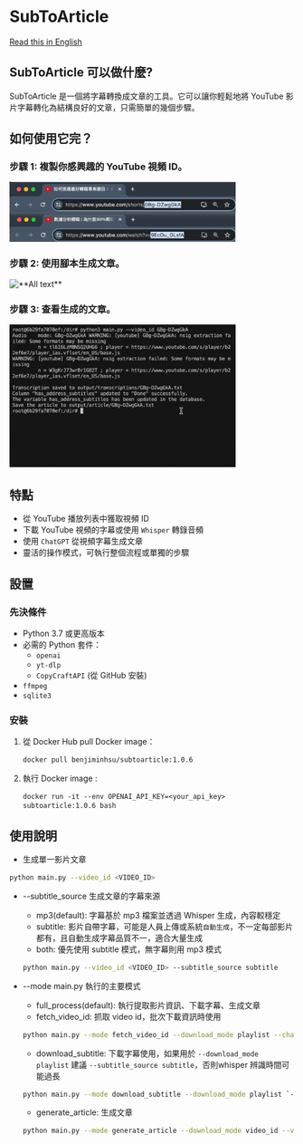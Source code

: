 # SubToArticle
[Read this in English](/README.md)

## SubToArticle 可以做什麼?
SubToArticle 是一個將字幕轉換成文章的工具。它可以讓你輕鬆地將 YouTube 影片字幕轉化為結構良好的文章，只需簡單的幾個步驟。

## 如何使用它完？
### 步驟 1: 複製你感興趣的 YouTube 視頻 ID。
<img src="../docs/image/get_video_id.png" alt="**Alt text**" width="400"/>

### 步驟 2: 使用腳本生成文章。
<img src="../docs/image/run_script.gif" alt="**All text**" width="400"/>

### 步驟 3: 查看生成的文章。
<img src="../docs/image/check_article.gif" alt="**All text**" width="400"/>

## 特點
- 從 YouTube 播放列表中獲取視頻 ID
- 下載 YouTube 視頻的字幕或使用 `Whisper` 轉錄音頻
- 使用 `ChatGPT` 從視頻字幕生成文章
- 靈活的操作模式，可執行整個流程或單獨的步驟

## 設置
### 先決條件

- Python 3.7 或更高版本
- 必需的 Python 套件：
  - `openai`
  - `yt-dlp`
  - `CopyCraftAPI` (從 GitHub 安裝)
- `ffmpeg`
- `sqlite3`
### 安裝
1. 從 Docker Hub pull Docker image：
    ```bash
    docker pull benjiminhsu/subtoarticle:1.0.6
    ```
2. 執行 Docker image :
    ```
    docker run -it --env OPENAI_API_KEY=<your_api_key> subtoarticle:1.0.6 bash
    ```


## 使用說明

* 生成單一影片文章
```sh
python main.py --video_id <VIDEO_ID>
```

* --subtitle_source 生成文章的字幕來源 
    * mp3(default): 字幕基於 mp3 檔案並透過 Whisper 生成，內容較穩定
    * subtitle: 影片自帶字幕，可能是人員上傳或系統`自動生成`，不一定每部影片都有，且自動生成字幕品質不一，適合大量生成
    * both: 優先使用 subtitle 模式，無字幕則用 mp3 模式
    ```sh
    python main.py --video_id <VIDEO_ID> --subtitle_source subtitle
    ```

* --mode main.py 執行的主要模式
    * full_process(default): 執行提取影片資訊、下載字幕、生成文章
    * fetch_video_id: 抓取 video id，批次下載資訊時使用
    ```sh
    python main.py --mode fetch_video_id --download_mode playlist --channel_url @BenHsu501
    ```
    * download_subtitle: 下載字幕使用，如果用於 `--download_mode playlist` 建議 `--subtitle_source subtitle`，否則whisper 辨識時間可能過長
    ```sh
    python main.py --mode download_subtitle --download_mode playlist `--subtitle_source subtitle --channel_url @BenHsu501
    ```
    * generate_article: 生成文章
    ```sh
    python main.py --mode generate_article --download_mode video_id --video_id <VIDEO_ID> --model gpt-4o
    ```
